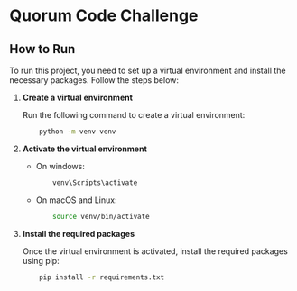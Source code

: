# Quorum Code Challenge

## How to Run

To run this project, you need to set up a virtual environment and install the necessary packages. Follow the steps below:

1. **Create a virtual environment**

   Run the following command to create a virtual environment:

    ```bash
        python -m venv venv
    ```

2. **Activate the virtual environment**

    - On windows:
        ```bash
            venv\Scripts\activate
        ```
    
    - On macOS and Linux:
        ```bash
            source venv/bin/activate
        ```

3. **Install the required packages**

    Once the virtual environment is activated, install the required packages using pip:

    ```bash
        pip install -r requirements.txt
    ```

